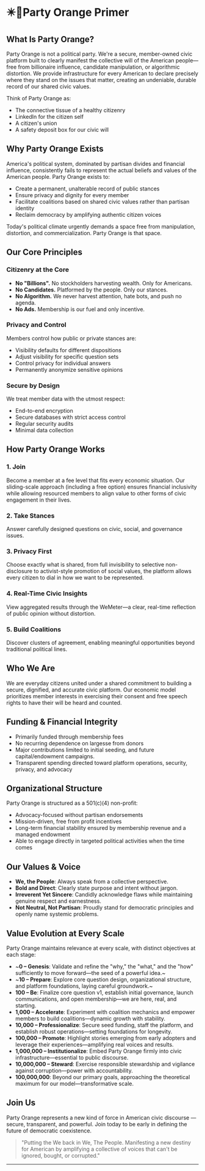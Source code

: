 # ✴️🍊Party Orange Primer

## What Is Party Orange?

Party Orange is not a political party. We're a secure, member-owned civic platform built to clearly manifest the collective will of the American people—free from billionaire influence, candidate manipulation, or algorithmic distortion. We provide infrastructure for every American to declare precisely where they stand on the issues that matter, creating an undeniable, durable record of our shared civic values.

Think of Party Orange as:
- The connective tissue of a healthy citizenry
- LinkedIn for the citizen self
- A citizen's union
- A safety deposit box for our civic will

## Why Party Orange Exists

America's political system, dominated by partisan divides and financial influence, consistently fails to represent the actual beliefs and values of the American people. Party Orange exists to:

- Create a permanent, unalterable record of public stances
- Ensure privacy and dignity for every member
- Facilitate coalitions based on shared civic values rather than partisan identity
- Reclaim democracy by amplifying authentic citizen voices

Today's political climate urgently demands a space free from manipulation, distortion, and commercialization. Party Orange is that space.

## Our Core Principles

### Citizenry at the Core
- **No "Billions".** No stockholders harvesting wealth. Only for Americans.
- **No Candidates.** Platformed by the people. Only our stances.
- **No Algorithm.** We never harvest attention, hate bots, and push no agenda.
- **No Ads.** Membership is our fuel and only incentive.


### Privacy and Control
Members control how public or private stances are:
- Visibility defaults for different dispositions
- Adjust visibility for specific question sets
- Control privacy for individual answers
- Permanently anonymize sensitive opinions

### Secure by Design
We treat member data with the utmost respect:
- End-to-end encryption
- Secure databases with strict access control
- Regular security audits
- Minimal data collection

## How Party Orange Works

### 1. Join
Become a member at a fee level that fits every economic situation. Our sliding-scale approach (including a free option) ensures financial inclusivity while allowing resourced members to align value to other forms of civic engagement in their lives.

### 2. Take Stances
Answer carefully designed questions on civic, social, and governance issues.

### 3. Privacy First
Choose exactly what is shared, from full invisibility to selective non-disclosure to activist-style promotion of social values, the platform allows every citizen to dial in how we want to be represented.

### 4. Real-Time Civic Insights
View aggregated results through the WeMeter—a clear, real-time reflection of public opinion without distortion.

### 5. Build Coalitions
Discover clusters of agreement, enabling meaningful opportunities beyond traditional political lines.

## Who We Are
We are everyday citizens united under a shared commitment to building a secure, dignified, and accurate civic platform. Our economic model prioritizes member interests in exercising their consent and free speech rights to have their will be heard and counted.

## Funding & Financial Integrity
- Primarily funded through membership fees
- No recurring dependence on largesse from donors
- Major contributions limited to initial seeding, and future capital/endowment campaigns.
- Transparent spending directed toward platform operations, security, privacy, and advocacy

## Organizational Structure
Party Orange is structured as a 501(c)(4) non-profit:
- Advocacy-focused without partisan endorsements
- Mission-driven, free from profit incentives
- Long-term financial stability ensured by membership revenue and a managed endowment
- Able to engage directly in targeted political activities when the time comes

## Our Values & Voice

- **We, the People**: Always speak from a collective perspective.
- **Bold and Direct**: Clearly state purpose and intent without jargon.
- **Irreverent Yet Sincere**: Candidly acknowledge flaws while maintaining genuine respect and earnestness.
- **Not Neutral, Not Partisan**: Proudly stand for democratic principles and openly name systemic problems.

## Value Evolution at Every Scale

Party Orange maintains relevance at every scale, with distinct objectives at each stage:

- ~**0 – Genesis**: Validate and refine the "why," the "what," and the "how" sufficiently to move forward—the seed of a powerful idea.~
- ~**10 – Prepare**: Explore core question design, organizational structure, and platform foundations, laying careful groundwork.~
- **100 – Be**: Finalize core question v1, establish initial governance, launch communications, and open membership—we are here, real, and starting.
- **1,000 – Accelerate**: Experiment with coalition mechanics and empower members to build coalitions—dynamic growth with stability.
- **10,000 – Professionalize**: Secure seed funding, staff the platform, and establish robust operations—setting foundations for longevity.
- **100,000 – Promote**: Highlight stories emerging from early adopters and leverage their experiences—amplifying real voices and results.
- **1,000,000 – Institutionalize**: Embed Party Orange firmly into civic infrastructure—essential to public discourse.
- **10,000,000 – Steward**: Exercise responsible stewardship and vigilance against corruption—power with accountability.
- **100,000,000**: Beyond our primary goals, approaching the theoretical maximum for our model—transformative scale.

## Join Us

Party Orange represents a new kind of force in American civic discourse — secure, transparent, and powerful. Join today to be early in defining the future of democratic coexistence.

> "Putting the We back in We, The People. Manifesting a new destiny for American by amplifying a collective of voices that can't be ignored, bought, or corrupted."

---

